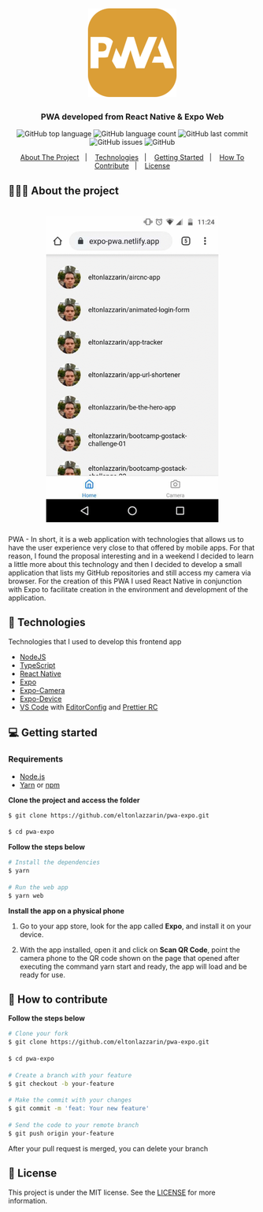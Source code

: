 <h1 align="center">
	<img alt="Logo" src="https://github.com/eltonlazzarin/pwa-expo/blob/master/assets/icon.png" />
</h1>

<h3 align="center">
  PWA developed from React Native &amp; Expo Web
</h3>

<p align="center">
  <img alt="GitHub top language" src="https://img.shields.io/github/languages/top/eltonlazzarin/pwa-expo">

  <img alt="GitHub language count" src="https://img.shields.io/github/languages/count/eltonlazzarin/pwa-expo">

  <img alt="GitHub last commit" src="https://img.shields.io/github/last-commit/eltonlazzarin/pwa-expo">

  <img alt="GitHub issues" src="https://img.shields.io/github/issues/eltonlazzarin/pwa-expo">

  <img alt="GitHub" src="https://img.shields.io/github/license/eltonlazzarin/pwa-expo">
</p>

<p align="center">
  <a href="#-about-the-project">About The Project</a>&nbsp;&nbsp;&nbsp;|&nbsp;&nbsp;&nbsp;
  <a href="#-technologies">Technologies</a>&nbsp;&nbsp;&nbsp;|&nbsp;&nbsp;&nbsp;
  <a href="#-getting-started">Getting Started</a>&nbsp;&nbsp;&nbsp;|&nbsp;&nbsp;&nbsp;
  <a href="#-how-to-contribute">How To Contribute</a>&nbsp;&nbsp;&nbsp;|&nbsp;&nbsp;&nbsp;
  <a href="#-license">License</a>
</p>

## 👨🏻‍💻 About the project

<h1 align="center">
	<img alt="Project Gif" src="https://github.com/eltonlazzarin/pwa-expo/blob/master/screenshots/pwaexpo.gif" hight="380" width="350" />
</h1>

<p>PWA - In short, it is a web application with technologies that allows us to have the user experience very close to that offered by mobile apps. For that reason, I found the proposal interesting and in a weekend I decided to learn a little more about this technology and then I decided to develop a small application that lists my GitHub repositories and still access my camera via browser. For the creation of this PWA I used React Native in conjunction with Expo to facilitate creation in the environment and development of the application.</p>

## 🚀 Technologies

Technologies that I used to develop this frontend app

- [NodeJS](https://nodejs.org/en)
- [TypeScript](https://www.typescriptlang.org)
- [React Native](https://reactnative.dev/docs/getting-started)
- [Expo](https://expo.io/learn)
- [Expo-Camera](https://docs.expo.io/versions/latest/sdk/camera)
- [Expo-Device](https://docs.expo.io/versions/latest/sdk/device)
- [VS Code](https://code.visualstudio.com) with [EditorConfig](https://marketplace.visualstudio.com/items?itemName=EditorConfig.EditorConfig) and [Prettier RC](https://github.com/prettier/prettier)

## 💻 Getting started

### Requirements

- [Node.js](https://nodejs.org/en/)
- [Yarn](https://classic.yarnpkg.com/) or [npm](https://www.npmjs.com/)

**Clone the project and access the folder**

```bash
$ git clone https://github.com/eltonlazzarin/pwa-expo.git

$ cd pwa-expo
```

**Follow the steps below**

```bash
# Install the dependencies
$ yarn

# Run the web app
$ yarn web
```

**Install the app on a physical phone**

1. Go to your app store, look for the app called <strong>Expo</strong>, and install it on your device.

2. With the app installed, open it and click on <strong>Scan QR Code</strong>, point the camera phone to the QR code shown on the page that opened after executing the command yarn start and ready, the app will load and be ready for use.

## 🤔 How to contribute

**Follow the steps below**

```bash
# Clone your fork
$ git clone https://github.com/eltonlazzarin/pwa-expo.git

$ cd pwa-expo

# Create a branch with your feature
$ git checkout -b your-feature

# Make the commit with your changes
$ git commit -m 'feat: Your new feature'

# Send the code to your remote branch
$ git push origin your-feature
```

After your pull request is merged, you can delete your branch

## 📝 License

This project is under the MIT license. See the [LICENSE](https://github.com/eltonlazzarin/pwa-expo/blob/master/LICENSE) for more information.
